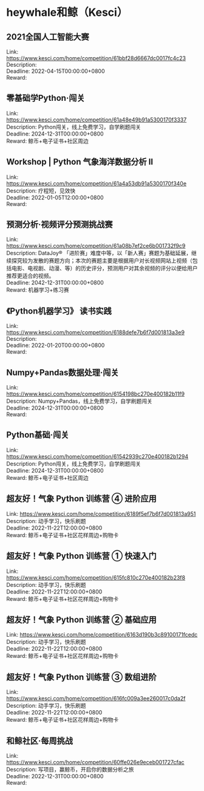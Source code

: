# heywhale和鲸（Kesci）



## 2021全国人工智能大赛

Link: https://www.kesci.com/home/competition/61bbf28d6667dc0017fc4c23  
Description:   
Deadline: 2022-04-15T00:00:00+0800  
Reward:   


## 零基础学Python·闯关

Link: https://www.kesci.com/home/competition/61a48e49b91a5300170f3337  
Description: Python闯关，线上免费学习，自学刷题闯关  
Deadline: 2024-12-31T00:00:00+0800  
Reward: 鲸币+电子证书+社区周边  


## Workshop | Python 气象海洋数据分析 II

Link: https://www.kesci.com/home/competition/61a4a53db91a5300170f340e  
Description: 疗程短，见效快  
Deadline: 2022-01-05T12:00:00+0800  
Reward:   


## 预测分析·视频评分预测挑战赛

Link: https://www.kesci.com/home/competition/61a08b7ef2ce6b001732f9c9  
Description: DataJoy® 「进阶赛」难度中等，以「新人赛」赛题为基础延展，继续探究较为发散的赛题方向；本次的赛题主要是根据用户对长视频网站上视频（包括电影、电视剧、动漫、等）的历史评分，预测用户对其余视频的评分以便给用户推荐更适合的视频。  
Deadline: 2042-12-31T00:00:00+0800  
Reward: 机器学习+练习赛  


## 《Python机器学习》 读书实践

Link: https://www.kesci.com/home/competition/6188defe7b6f7d001813a3e9  
Description:   
Deadline: 2022-01-20T00:00:00+0800  
Reward:   


## Numpy+Pandas数据处理·闯关

Link: https://www.kesci.com/home/competition/6154198bc270e400182b11f9  
Description: Numpy+Pandas，线上免费学习，自学刷题闯关  
Deadline: 2024-12-31T00:00:00+0800  
Reward:   


## Python基础·闯关

Link: https://www.kesci.com/home/competition/61542939c270e400182b1294  
Description: Python闯关，线上免费学习，自学刷题闯关  
Deadline: 2024-12-31T00:00:00+0800  
Reward: 鲸币+电子证书+社区周边  


## 超友好！气象 Python 训练营  ④ 进阶应用

Link: https://www.kesci.com/home/competition/6189f5ef7b6f7d001813a951  
Description: 动手学习，快乐刷题  
Deadline: 2022-11-22T12:00:00+0800  
Reward: 鲸币+电子证书+社区花样周边+购物卡  


## 超友好！气象 Python 训练营 ① 快速入门

Link: https://www.kesci.com/home/competition/615fc810c270e400182b23f8  
Description: 动手学习，快乐刷题  
Deadline: 2022-11-22T12:00:00+0800  
Reward: 鲸币+电子证书+社区花样周边+购物卡  


## 超友好！气象 Python 训练营 ② 基础应用

Link: https://www.kesci.com/home/competition/6163d190b3c89100171fcedc  
Description: 动手学习，快乐刷题  
Deadline: 2022-11-22T12:00:00+0800  
Reward: 鲸币+电子证书+社区花样周边+购物卡  


## 超友好！气象 Python 训练营 ③ 数组进阶

Link: https://www.kesci.com/home/competition/616fc009a3ee260017c0da2f  
Description: 动手学习，快乐刷题  
Deadline: 2022-11-22T12:00:00+0800  
Reward: 鲸币+电子证书+社区花样周边+购物卡  


## 和鲸社区·每周挑战

Link: https://www.kesci.com/home/competition/60ffe026e9eceb001727cfac  
Description: 写项目，赢鲸币，开启你的数据分析之旅  
Deadline: 2022-12-31T00:00:00+0800  
Reward:   

